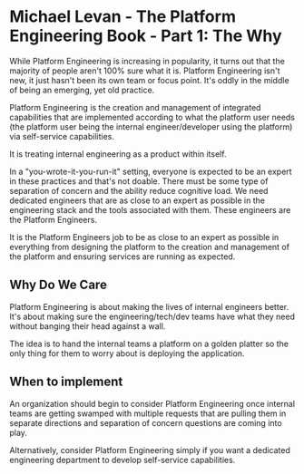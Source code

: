 # Michael Levan - The Platform Engineering Book - Part 1: The Why

While Platform Engineering is increasing in popularity, it turns out that the majority of people aren't 100% sure what it is. Platform Engineering isn't new, it just hasn't been its own team or focus point. It's oddly in the middle of being an emerging, yet old practice.

Platform Engineering is the creation and management of integrated capabilities that are implemented according to what the platform user needs (the platform user being the internal engineer/developer using the platform) via self-service capabilities.

It is treating internal engineering as a product within itself.

In a "you-wrote-it-you-run-it" setting, everyone is expected to be an expert in these practices and that's not doable. There must be some type of separation of concern and the ability reduce cognitive load. We need dedicated engineers that are as close to an expert as possible in the engineering stack and the tools associated with them. These engineers are the Platform Engineers.

It is the Platform Engineers job to be as close to an expert as possible in everything from designing the platform to the creation and management of the platform and ensuring services are running as expected.

## Why Do We Care

Platform Engineering is about making the lives of internal engineers better. It's about making sure the engineering/tech/dev teams have what they need without banging their head against a wall.

The idea is to hand the internal teams a platform on a golden platter so the only thing for them to worry about is deploying the application.

## When to implement

An organization should begin to consider Platform Engineering once internal teams are getting swamped with multiple requests that are pulling them in separate directions and separation of concern questions are coming into play.

Alternatively, consider Platform Engineering simply if you want a dedicated engineering department to develop self-service capabilities.
